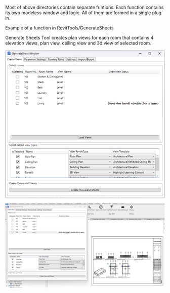 Most of above directories contain separate funtions. Each function contains its own modeless window and logic. All of them are formed in a single plug in.


Example of a function in RevitTools/GenerateSheets

Generate Sheets Tool creates plan views for each room that contains 4 elevation views, plan view, ceiling view and 3d view of selected room.

![Screenshot](GenerateSheets/screens/MainScreen.png)

![Screenshot](GenerateSheets/screens/ResultScreen.png)
